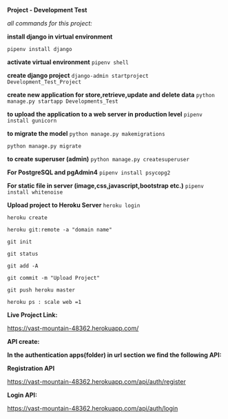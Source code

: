 **Project - Development Test**

_all commands for this project:_

**install django in virtual environment**

`pipenv install django` 

**activate virtual environment**
`pipenv shell `


**create django project**
`django-admin startproject Development_Test_Project`

**create new application for store,retrieve,update and delete data**
`python manage.py startapp Developments_Test`

**to upload the application to a web server in production level**
`pipenv install gunicorn`


**to migrate the model**
`python manage.py makemigrations`

`python manage.py migrate`

**to create superuser (admin)**
`python manage.py createsuperuser`

**For PostgreSQL and pgAdmin4**
`pipenv install psycopg2`

**For static file in server (image,css,javascript,bootstrap etc.)**
`pipenv install whitenoise`

**Upload project to Heroku Server**
`heroku login`

`heroku create`

`heroku git:remote -a "domain name"`

`git init`

`git status`

`git add -A`

`git commit -m "Upload Project"`

`git push heroku master`

`heroku ps : scale web =1` 

**Live Project Link:**

https://vast-mountain-48362.herokuapp.com/

**API create:** 

**In the authentication apps(folder) in url section we find the following API:**

**Registration API**

https://vast-mountain-48362.herokuapp.com/api/auth/register

**Login API:** 

https://vast-mountain-48362.herokuapp.com/api/auth/login

